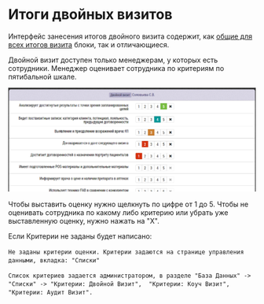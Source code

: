 # Итоги двойных визитов

Интерфейс занесения итогов двойного визита содержит, как [общие для всех итогов визита](rep-visits.html) блоки, так и отличающиеся.

Двойной визит доступен только менеджерам, у которых есть сотрудники.
Менеджер оценивает сотрудника по критериям по пятибальной шкале.

![](../images/rep-visits-double.png)


Чтобы выставить оценку нужно щелкнуть по цифре от 1 до 5.
Чтобы не оценивать сотрудника по какому либо критерию или убрать уже выставленную оценку,
нужно нажать на "X".


Если Критерии не заданы будет написано:

`Не заданы критерии оценки. Критерии задаются на странице управления данными, вкладка: "Списки"`

`Список критериев задается администратором, в разделе "База Данных" -> "Списки" -> "Критерии: Двойной Визит", 
"Критерии: Коуч Визит", "Критерии: Аудит Визит".`